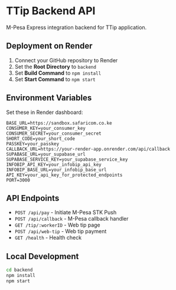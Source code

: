 # TTip Backend API

M-Pesa Express integration backend for TTip application.

## Deployment on Render

1. Connect your GitHub repository to Render
2. Set the **Root Directory** to `backend`
3. Set **Build Command** to `npm install`
4. Set **Start Command** to `npm start`

## Environment Variables

Set these in Render dashboard:

```
BASE_URL=https://sandbox.safaricom.co.ke
CONSUMER_KEY=your_consumer_key
CONSUMER_SECRET=your_consumer_secret
SHORT_CODE=your_short_code
PASSKEY=your_passkey
CALLBACK_URL=https://your-render-app.onrender.com/api/callback
SUPABASE_URL=your_supabase_url
SUPABASE_SERVICE_KEY=your_supabase_service_key
INFOBIP_API_KEY=your_infobip_api_key
INFOBIP_BASE_URL=your_infobip_base_url
API_KEY=your_api_key_for_protected_endpoints
PORT=3000
```

## API Endpoints

- `POST /api/pay` - Initiate M-Pesa STK Push
- `POST /api/callback` - M-Pesa callback handler
- `GET /tip/:workerID` - Web tip page
- `POST /api/web-tip` - Web tip payment
- `GET /health` - Health check

## Local Development

```bash
cd backend
npm install
npm start
```